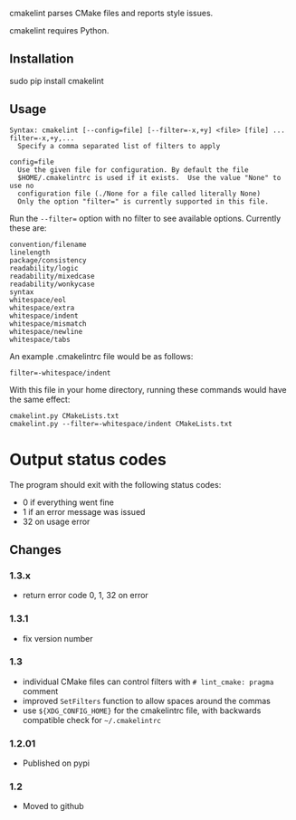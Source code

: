 cmakelint parses CMake files and reports style issues.

cmakelint requires Python.

## Installation

sudo pip install cmakelint

## Usage

    Syntax: cmakelint [--config=file] [--filter=-x,+y] <file> [file] ...
    filter=-x,+y,...
      Specify a comma separated list of filters to apply

    config=file
      Use the given file for configuration. By default the file
      $HOME/.cmakelintrc is used if it exists.  Use the value "None" to use no
      configuration file (./None for a file called literally None)
      Only the option "filter=" is currently supported in this file.

Run the `--filter=` option with no filter to see available options. Currently
these are:

    convention/filename
    linelength
    package/consistency
    readability/logic
    readability/mixedcase
    readability/wonkycase
    syntax
    whitespace/eol
    whitespace/extra
    whitespace/indent
    whitespace/mismatch
    whitespace/newline
    whitespace/tabs

An example .cmakelintrc file would be as follows:

    filter=-whitespace/indent

With this file in your home directory, running these commands would have the
same effect:

    cmakelint.py CMakeLists.txt
    cmakelint.py --filter=-whitespace/indent CMakeLists.txt

# Output status codes

The program should exit with the following status codes:

* 0 if everything went fine
* 1 if an error message was issued
* 32 on usage error

## Changes

### 1.3.x

- return error code 0, 1, 32 on error

### 1.3.1

- fix version number

### 1.3

- individual CMake files can control filters with `# lint_cmake: pragma` comment
- improved `SetFilters` function to allow spaces around the commas
- use `${XDG_CONFIG_HOME}` for the cmakelintrc file, with backwards compatible check for `~/.cmakelintrc`

### 1.2.01

- Published on pypi

### 1.2

- Moved to github
